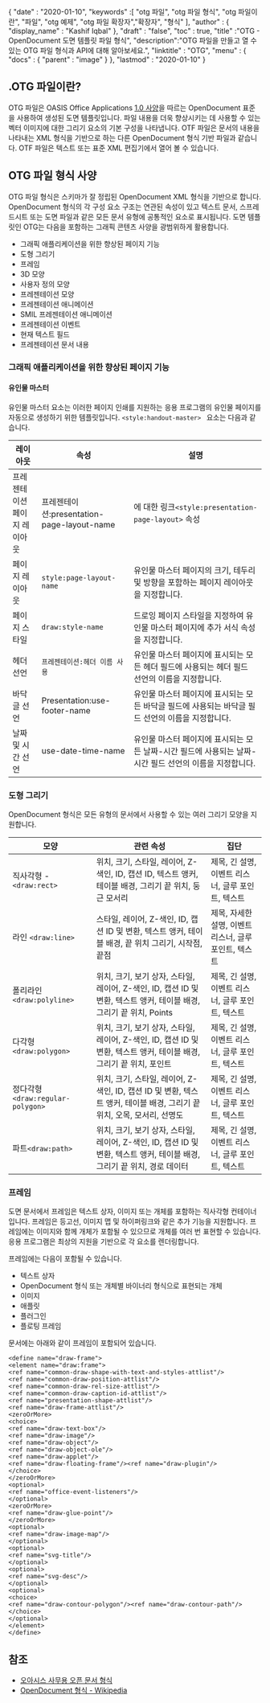 {
  "date" : "2020-01-10",
  "keywords" :[ "otg 파일", "otg 파일 형식", "otg 파일이란", "파일", "otg 예제", "otg 파일 확장자","확장자", "형식" ],
  "author" : {
    "display_name" : "Kashif Iqbal"
},
  "draft" : "false",
  "toc" : true,
  "title" :"OTG - OpenDocument 도면 템플릿 파일 형식",
  "description":"OTG 파일을 만들고 열 수 있는 OTG 파일 형식과 API에 대해 알아보세요.",
  "linktitle" : "OTG",
  "menu" : {
    "docs" : {
      "parent" : "image"
}
},
  "lastmod" : "2020-01-10"
}

## .OTG 파일이란?

OTG 파일은 OASIS Office Applications [1.0 사양](https://www.oasis-open.org/committees/download.php/12572/OpenDocument-v1.0-os.pdf)을 따르는 OpenDocument 표준을 사용하여 생성된 도면 템플릿입니다. 파일 내용을 더욱 향상시키는 데 사용할 수 있는 벡터 이미지에 대한 그리기 요소의 기본 구성을 나타냅니다. OTF 파일은 문서의 내용을 나타내는 XML 형식을 기반으로 하는 다른 OpenDocument 형식 기반 파일과 같습니다. OTF 파일은 텍스트 또는 표준 XML 편집기에서 열어 볼 수 있습니다.

## OTG 파일 형식 사양 ##

OTG 파일 형식은 스키마가 잘 정립된 OpenDocument XML 형식을 기반으로 합니다. OpenDocument 형식의 각 구성 요소 구조는 연관된 속성이 있고 텍스트 문서, 스프레드시트 또는 도면 파일과 같은 모든 문서 유형에 공통적인 요소로 표시됩니다. 도면 템플릿인 OTG는 다음을 포함하는 그래픽 콘텐츠 사양을 광범위하게 활용합니다.

* 그래픽 애플리케이션을 위한 향상된 페이지 기능
* 도형 그리기
* 프레임
* 3D 모양
* 사용자 정의 모양
* 프레젠테이션 모양
* 프레젠테이션 애니메이션
* SMIL 프레젠테이션 애니메이션
* 프레젠테이션 이벤트
* 현재 텍스트 필드
* 프레젠테이션 문서 내용

### 그래픽 애플리케이션을 위한 향상된 페이지 기능 ###
#### 유인물 마스터 ####

유인물 마스터 요소는 이러한 페이지 인쇄를 지원하는 응용 프로그램의 유인물 페이지를 자동으로 생성하기 위한 템플릿입니다.
`<style:handout-master> ` 요소는 다음과 같습니다.

|레이아웃|속성|설명
---|---|---|
|프레젠테이션 페이지 레이아웃|프레젠테이션:presentation-page-layout-name|에 대한 링크`<style:presentation-page-layout>`  속성
|페이지 레이아웃|`style:page-layout-name` | 유인물 마스터 페이지의 크기, 테두리 및 방향을 포함하는 페이지 레이아웃을 지정합니다.
|페이지 스타일|`draw:style-name`|드로잉 페이지 스타일을 지정하여 유인물 마스터 페이지에 추가 서식 속성을 지정합니다.|
|헤더 선언| `프레젠테이션:헤더 이름 사용`| 유인물 마스터 페이지에 표시되는 모든 헤더 필드에 사용되는 헤더 필드 선언의 이름을 지정합니다.
|바닥글 선언| Presentation:use-footer-name|유인물 마스터 페이지에 표시되는 모든 바닥글 필드에 사용되는 바닥글 필드 선언의 이름을 지정합니다.
|날짜 및 시간 선언|use-date-time-name|유인물 마스터 페이지에 표시되는 모든 날짜-시간 필드에 사용되는 날짜-시간 필드 선언의 이름을 지정합니다.

### 도형 그리기 ###
OpenDocument 형식은 모든 유형의 문서에서 사용할 수 있는 여러 그리기 모양을 지원합니다.

|모양|관련 속성| 집단
---|---|---|
직사각형 - `<draw:rect> `|위치, 크기, 스타일, 레이어, Z-색인, ID, 캡션 ID, 텍스트 앵커, 테이블 배경, 그리기 끝 위치, 둥근 모서리|제목, 긴 설명, 이벤트 리스너, 글루 포인트, 텍스트
라인 `<draw:line> `|스타일, 레이어, Z-색인, ID, 캡션 ID 및 변환, 텍스트 앵커, 테이블 배경, 끝 위치 그리기, 시작점, 끝점|제목, 자세한 설명, 이벤트 리스너, 글루 포인트, 텍스트
폴리라인 `<draw:polyline> `| 위치, 크기, 보기 상자, 스타일, 레이어, Z-색인, ID, 캡션 ID 및 변환, 텍스트 앵커, 테이블 배경, 그리기 끝 위치, Points| 제목, 긴 설명, 이벤트 리스너, 글루 포인트, 텍스트
다각형 `<draw:polygon> `|위치, 크기, 보기 상자, 스타일, 레이어, Z-색인, ID, 캡션 ID 및 변환, 텍스트 앵커, 테이블 배경, 그리기 끝 위치, 포인트|제목, 긴 설명, 이벤트 리스너, 글루 포인트, 텍스트
|정다각형 `<draw:regular-polygon> `|위치, 크기, 스타일, 레이어, Z-색인, ID, 캡션 ID 및 변환, 텍스트 앵커, 테이블 배경, 그리기 끝 위치, 오목, 모서리, 선명도|제목, 긴 설명, 이벤트 리스너, 글루 포인트, 텍스트
|파트`<draw:path> `|위치, 크기, 보기 상자, 스타일, 레이어, Z-색인, ID, 캡션 ID 및 변환, 텍스트 앵커, 테이블 배경, 그리기 끝 위치, 경로 데이터| 제목, 긴 설명, 이벤트 리스너, 글루 포인트, 텍스트

### 프레임 ###
도면 문서에서 프레임은 텍스트 상자, 이미지 또는 개체를 포함하는 직사각형 컨테이너입니다. 프레임은 등고선, 이미지 맵 및 하이퍼링크와 같은 추가 기능을 지원합니다. 프레임에는 이미지와 함께 개체가 포함될 수 있으므로 개체를 여러 번 표현할 수 있습니다. 응용 프로그램은 최상의 지원을 기반으로 각 요소를 렌더링합니다.

프레임에는 다음이 포함될 수 있습니다.
* 텍스트 상자
* OpenDocument 형식 또는 개체별 바이너리 형식으로 표현되는 개체
* 이미지
* 애플릿
* 플러그인
* 플로팅 프레임

문서에는 아래와 같이 프레임이 포함되어 있습니다.

```
<define name="draw-frame">
<element name="draw:frame">
<ref name="common-draw-shape-with-text-and-styles-attlist"/>
<ref name="common-draw-position-attlist"/>
<ref name="common-draw-rel-size-attlist"/>
<ref name="common-draw-caption-id-attlist"/>
<ref name="presentation-shape-attlist"/>
<ref name="draw-frame-attlist"/>
<zeroOrMore>
<choice>
<ref name="draw-text-box"/>
<ref name="draw-image"/>
<ref name="draw-object"/>
<ref name="draw-object-ole"/>
<ref name="draw-applet"/>
<ref name="draw-floating-frame"/><ref name="draw-plugin"/>
</choice>
</zeroOrMore>
<optional>
<ref name="office-event-listeners"/>
</optional>
<zeroOrMore>
<ref name="draw-glue-point"/>
</zeroOrMore>
<optional>
<ref name="draw-image-map"/>
</optional>
<optional>
<ref name="svg-title"/>
</optional>
<optional>
<ref name="svg-desc"/>
</optional>
<optional>
<choice>
<ref name="draw-contour-polygon"/><ref name="draw-contour-path"/>
</choice>
</optional>
</element>
</define>
```

## 참조 ##
* [오아시스 사무용 오픈 문서 형식](https://www.oasis-open.org/committees/tc_home.php?wg_abbrev=office)
* [OpenDocument 형식 - Wikipedia](https://en.wikipedia.org/wiki/OpenDocument)

